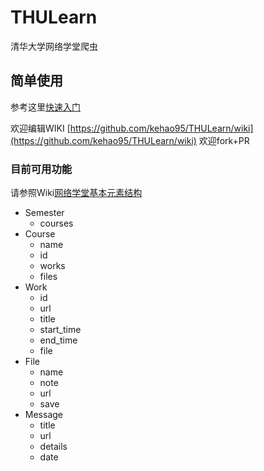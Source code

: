 # THULearn
清华大学网络学堂爬虫

## 简单使用
参考这里[快速入门](https://github.com/kehao95/THULearn/wiki/%E5%BF%AB%E9%80%9F%E5%85%A5%E9%97%A8)

欢迎编辑WIKI [https://github.com/kehao95/THULearn/wiki](https://github.com/kehao95/THULearn/wiki)
欢迎fork+PR


### 目前可用功能
请参照Wiki[网络学堂基本元素结构](https://github.com/kehao95/THULearn/wiki/%E7%BD%91%E7%BB%9C%E5%AD%A6%E5%A0%82%E5%9F%BA%E6%9C%AC%E5%85%83%E7%B4%A0%E7%BB%93%E6%9E%84)

- Semester
    - courses
- Course
    - name
    - id
    - works
    - files
- Work
    - id
    - url
    - title
    - start_time
    - end_time
    - file
- File
    - name
    - note
    - url
    - save
- Message
    - title
    - url
    - details
    - date
